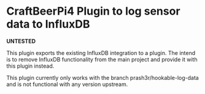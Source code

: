 # CraftBeerPi4 Plugin to log sensor data to InfluxDB

**UNTESTED**

This plugin exports the existing InfluxDB integration to a plugin. The intend is to remove InfluxDB functionality from the main project and provide it with this plugin instead.

This plugin currently only works with the branch prash3r/hookable-log-data and is not functional with any version upstream.
